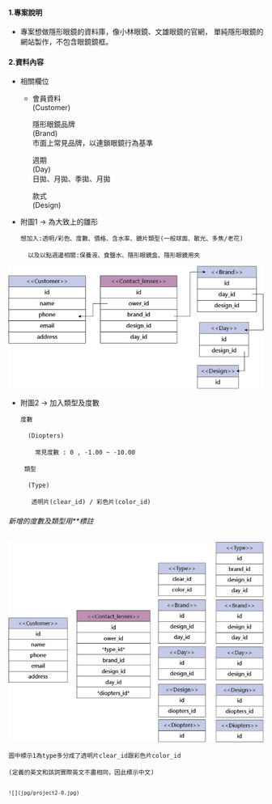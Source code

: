 #### 1.專案說明
+   專案想做隱形眼鏡的資料庫，像小林眼鏡、文雄眼鏡的官網，
    單純隱形眼鏡的網站製作，不包含眼鏡鏡框。
#### 2.資料內容
+   相關欄位<br>
      + 會員資料<br>
        (Customer)<br>

        隱形眼鏡品牌<br>
        (Brand)<br>
           市面上常見品牌，以連鎖眼鏡行為基準<br>

        週期<br>
        (Day)<br>
          日拋、月拋、季拋、月拋<br>

        款式<br>
        (Design)<br>


+ 附圖1 -> 為大致上的雛形 <br>
    <pre><code>想加入:透明/彩色、度數、價格、含水率、鏡片類型(一般球面、散光、多焦/老花)<br>
    以及以點週邊相關:保養液、食鹽水、隱形眼鏡盒、隱形眼鏡用夾<br></code></pre>

![](jpg/project1.jpg)

+ 附圖2 -> 加入類型及度數<br>
    <pre><code>度數<br>
    (Diopters)<br>
      常見度數 : 0 , -1.00 ~ -10.00<br>
   類型<br>
    (Type)<br>
     透明片(clear_id) / 彩色片(color_id)<br></code></pre>


###### 新增的度數及類型用**標註<br>
![](jpg/project2.jpg)<br>
<pre><code>圖中標示1為type多分成了透明片clear_id跟彩色片color_id<br>
(定義的英文和該詞實際英文不盡相同，因此標示中文)<br><pre><code>
![](jpg/project2-0.jpg)<br>